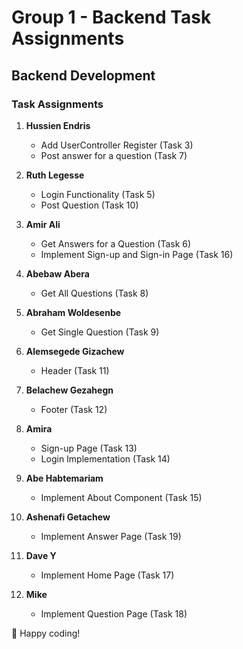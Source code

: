 # Group 1 - Backend Task Assignments

## Backend Development

### Task Assignments

1. **Hussien Endris**  

   - Add UserController Register (Task 3)  
   - Post answer for a question (Task 7)  

2. **Ruth Legesse**  
   - Login Functionality (Task 5)  
   - Post Question (Task 10)  

3. **Amir Ali**  
   - Get Answers for a Question (Task 6)  
   - Implement Sign-up and Sign-in Page (Task 16)  

4. **Abebaw Abera**  
   - Get All Questions (Task 8)  

5. **Abraham Woldesenbe**  
   - Get Single Question (Task 9)  

6. **Alemsegede Gizachew**  
   - Header (Task 11)  

7. **Belachew Gezahegn**  
   - Footer (Task 12)  

8. **Amira**  
   - Sign-up Page (Task 13)  
   - Login Implementation (Task 14)  

9. **Abe Habtemariam**  
   - Implement About Component (Task 15)  

10. **Ashenafi Getachew**  
    - Implement Answer Page (Task 19)  

11. **Dave Y**  
    - Implement Home Page (Task 17)  

12. **Mike**  
    - Implement Question Page (Task 18)  

🚀 Happy coding!
